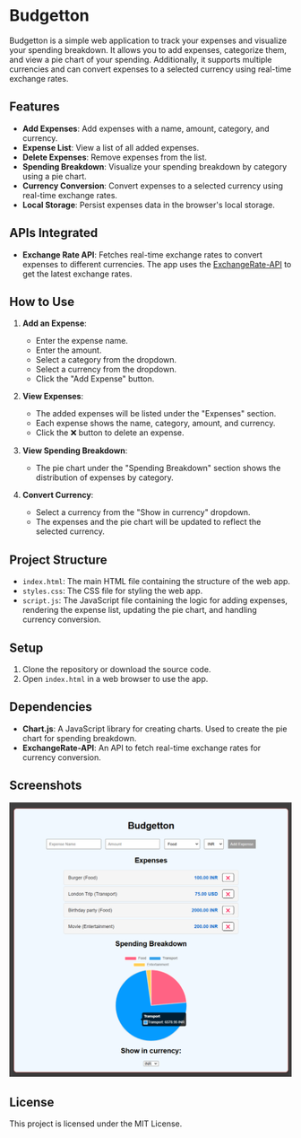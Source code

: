 # Budgetton

Budgetton is a simple web application to track your expenses and visualize your spending breakdown. It allows you to add expenses, categorize them, and view a pie chart of your spending. Additionally, it supports multiple currencies and can convert expenses to a selected currency using real-time exchange rates.

## Features

- **Add Expenses**: Add expenses with a name, amount, category, and currency.
- **Expense List**: View a list of all added expenses.
- **Delete Expenses**: Remove expenses from the list.
- **Spending Breakdown**: Visualize your spending breakdown by category using a pie chart.
- **Currency Conversion**: Convert expenses to a selected currency using real-time exchange rates.
- **Local Storage**: Persist expenses data in the browser's local storage.

## APIs Integrated

- **Exchange Rate API**: Fetches real-time exchange rates to convert expenses to different currencies. The app uses the [ExchangeRate-API](https://www.exchangerate-api.com/) to get the latest exchange rates.

## How to Use

1. **Add an Expense**:
    - Enter the expense name.
    - Enter the amount.
    - Select a category from the dropdown.
    - Select a currency from the dropdown.
    - Click the "Add Expense" button.

2. **View Expenses**:
    - The added expenses will be listed under the "Expenses" section.
    - Each expense shows the name, category, amount, and currency.
    - Click the ❌ button to delete an expense.

3. **View Spending Breakdown**:
    - The pie chart under the "Spending Breakdown" section shows the distribution of expenses by category.

4. **Convert Currency**:
    - Select a currency from the "Show in currency" dropdown.
    - The expenses and the pie chart will be updated to reflect the selected currency.

## Project Structure

- `index.html`: The main HTML file containing the structure of the web app.
- `styles.css`: The CSS file for styling the web app.
- `script.js`: The JavaScript file containing the logic for adding expenses, rendering the expense list, updating the pie chart, and handling currency conversion.

## Setup

1. Clone the repository or download the source code.
2. Open `index.html` in a web browser to use the app.

## Dependencies

- **Chart.js**: A JavaScript library for creating charts. Used to create the pie chart for spending breakdown.
- **ExchangeRate-API**: An API to fetch real-time exchange rates for currency conversion.

## Screenshots

![Budgetton Screenshot](screenshot.png)

## License

This project is licensed under the MIT License.
